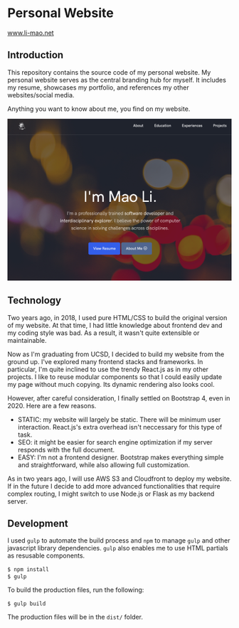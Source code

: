 # Personal Website

www.li-mao.net

## Introduction

This repository contains the source code of my personal website. My personal website serves as the central branding hub for myself. It includes my resume, showcases my portfolio, and references my other websites/social media.

Anything you want to know about me, you find on my website.

![Website Screenshoot](src/assets/img/screenshots/mainpage.jpg)

## Technology

Two years ago, in 2018, I used pure HTML/CSS to build the original version of my website. At that time, I had little knowledge about frontend dev and my coding style was bad. As a result, it wasn't quite extensible or maintainable.

Now as I'm graduating from UCSD, I decided to build my website from the ground up. I've explored many frontend stacks and frameworks. In particular, I'm quite inclined to use the trendy React.js as in my other projects. I like to reuse modular components so that I could easily update my page without much copying. Its dynamic rendering also looks cool. 

However, after careful consideration, I finally settled on Bootstrap 4, even in 2020. Here are a few reasons.
- STATIC: my website will largely be static. There will be minimum user interaction. React.js's extra overhead isn't neccessary for this type of task.
- SEO: it might be easier for search engine optimization if my server responds with the full document.
- EASY: I'm not a frontend designer. Bootstrap makes everything simple and straightforward, while also allowing full customization. 

As in two years ago, I will use AWS S3 and Cloudfront to deploy my website. If in the future I decide to add more advanced functionalities that require complex routing, I might switch to use Node.js or Flask as my backend server. 

## Development

I used `gulp` to automate the build process and `npm` to manage `gulp` and other javascript library dependencies. `gulp` also enables me to use HTML partials as resusable components. 
```
$ npm install
$ gulp
```

To build the production files, run the following:
```
$ gulp build
```
The production files will be in the `dist/` folder. 